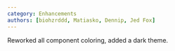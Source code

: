 ```yaml
---
category: Enhancements
authors: [biohzrddd, Matiasko, Dennip, Jed Fox]
---
```


Reworked all component coloring, added a dark theme.
